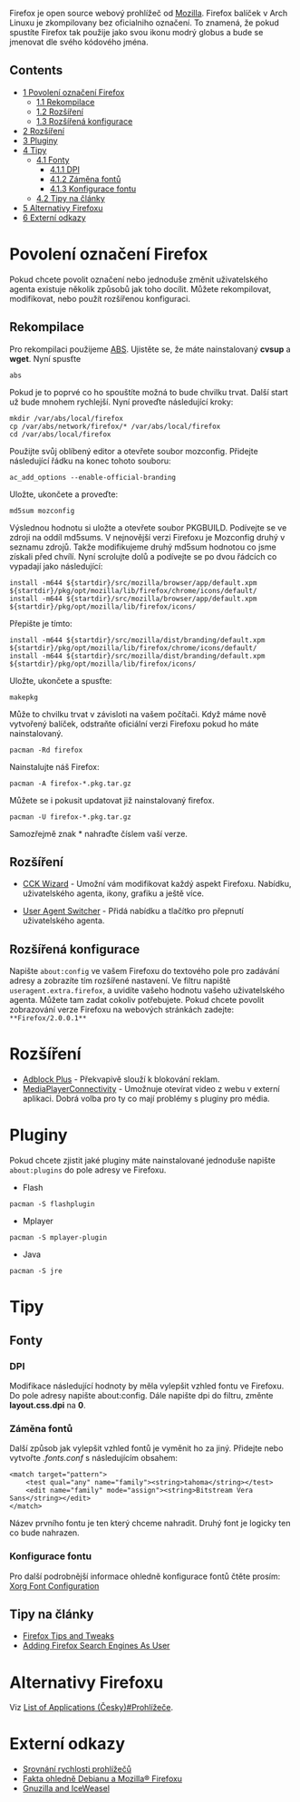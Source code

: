 Firefox je open source webový prohlížeč od [Mozilla](https://en.wikipedia.org/wiki/Mozilla "wikipedia:Mozilla"). Firefox balíček v Arch Linuxu je zkompilovany bez oficialniho označení. To znamená, že pokud spustíte Firefox tak použije jako svou ikonu modrý globus a bude se jmenovat dle svého kódového jména.

## Contents

*   [1 Povolení označení Firefox](#Povolen.C3.AD_ozna.C4.8Den.C3.AD_Firefox)
    *   [1.1 Rekompilace](#Rekompilace)
    *   [1.2 Rozšíření](#Roz.C5.A1.C3.AD.C5.99en.C3.AD)
    *   [1.3 Rozšířená konfigurace](#Roz.C5.A1.C3.AD.C5.99en.C3.A1_konfigurace)
*   [2 Rozšíření](#Roz.C5.A1.C3.AD.C5.99en.C3.AD_2)
*   [3 Pluginy](#Pluginy)
*   [4 Tipy](#Tipy)
    *   [4.1 Fonty](#Fonty)
        *   [4.1.1 DPI](#DPI)
        *   [4.1.2 Záměna fontů](#Z.C3.A1m.C4.9Bna_font.C5.AF)
        *   [4.1.3 Konfigurace fontu](#Konfigurace_fontu)
    *   [4.2 Tipy na články](#Tipy_na_.C4.8Dl.C3.A1nky)
*   [5 Alternativy Firefoxu](#Alternativy_Firefoxu)
*   [6 Externí odkazy](#Extern.C3.AD_odkazy)

# Povolení označení Firefox

Pokud chcete povolit označení nebo jednoduše změnit uživatelského agenta existuje několik způsobů jak toho docílit. Můžete rekompilovat, modifikovat, nebo použít rozšířenou konfiguraci.

## Rekompilace

Pro rekompilaci použijeme [ABS](/index.php/ABS "ABS"). Ujistěte se, že máte nainstalovaný **cvsup** a **wget**. Nyní spusťte

```
abs

```

Pokud je to poprvé co ho spouštíte možná to bude chvilku trvat. Další start už bude mnohem rychlejší. Nyní proveďte následující kroky:

```
mkdir /var/abs/local/firefox
cp /var/abs/network/firefox/* /var/abs/local/firefox
cd /var/abs/local/firefox

```

Použijte svůj oblíbený editor a otevřete soubor mozconfig. Přidejte následující řádku na konec tohoto souboru:

```
ac_add_options --enable-official-branding

```

Uložte, ukončete a proveďte:

```
md5sum mozconfig

```

Výslednou hodnotu si uložte a otevřete soubor PKGBUILD. Podívejte se ve zdroji na oddíl md5sums. V nejnovější verzi Firefoxu je Mozconfig druhý v seznamu zdrojů. Takže modifikujeme druhý md5sum hodnotou co jsme získali před chvílí. Nyní scrolujte dolů a podívejte se po dvou řádcích co vypadají jako následující:

```
install -m644 ${startdir}/src/mozilla/browser/app/default.xpm ${startdir}/pkg/opt/mozilla/lib/firefox/chrome/icons/default/
install -m644 ${startdir}/src/mozilla/browser/app/default.xpm ${startdir}/pkg/opt/mozilla/lib/firefox/icons/

```

Přepište je tímto:

```
install -m644 ${startdir}/src/mozilla/dist/branding/default.xpm ${startdir}/pkg/opt/mozilla/lib/firefox/chrome/icons/default/
install -m644 ${startdir}/src/mozilla/dist/branding/default.xpm ${startdir}/pkg/opt/mozilla/lib/firefox/icons/ 

```

Uložte, ukončete a spusťte:

```
makepkg

```

Může to chvilku trvat v závisloti na vašem počítači. Když máme nově vytvořený balíček, odstraňte oficiální verzi Firefoxu pokud ho máte nainstalovaný.

```
pacman -Rd firefox

```

Nainstalujte náš Firefox:

```
pacman -A firefox-*.pkg.tar.gz

```

Můžete se i pokusit updatovat již nainstalovaný firefox.

```
pacman -U firefox-*.pkg.tar.gz

```

Samozřejmě znak * nahraďte číslem vaší verze.

## Rozšíření

*   [CCK Wizard](https://addons.mozilla.org/firefox/2553/) - Umožní vám modifikovat každý aspekt Firefoxu. Nabídku, uživatelského agenta, ikony, grafiku a ještě více.

*   [User Agent Switcher](https://addons.mozilla.org/firefox/59/) - Přidá nabídku a tlačítko pro přepnutí uživatelského agenta.

## Rozšířená konfigurace

Napište `about:config` ve vašem Firefoxu do textového pole pro zadávání adresy a zobrazíte tím rozšířené nastavení. Ve filtru napiště `useragent.extra.firefox`, a uvidíte vašeho hodnotu vašeho uživatelského agenta. Můžete tam zadat cokoliv potřebujete. Pokud chcete povolit zobrazování verze Firefoxu na webových stránkách zadejte: `**Firefox/2.0.0.1**`

# Rozšíření

*   [Adblock Plus](https://addons.mozilla.org/firefox/1865/) - Překvapivě slouží k blokování reklam.
*   [MediaPlayerConnectivity](https://addons.mozilla.org/firefox/446/) - Umožnuje otevírat video z webu v externí aplikaci. Dobrá volba pro ty co mají problémy s pluginy pro média.

# Pluginy

Pokud chcete zjistit jaké pluginy máte nainstalované jednoduše napište `about:plugins` do pole adresy ve Firefoxu.

*   Flash

```
pacman -S flashplugin

```

*   Mplayer

```
pacman -S mplayer-plugin

```

*   Java

```
pacman -S jre

```

# Tipy

## Fonty

### DPI

Modifikace následující hodnoty by měla vylepšit vzhled fontu ve Firefoxu. Do pole adresy napište about:config. Dále napište dpi do filtru, změnte **layout.css.dpi** na **0**.

### Záměna fontů

Další způsob jak vylepšit vzhled fontů je vyměnit ho za jiný. Přidejte nebo vytvořte _.fonts.conf_ s následujícím obsahem:

```
<match target="pattern">
    <test qual="any" name="family"><string>tahoma</string></test>
    <edit name="family" mode="assign"><string>Bitstream Vera Sans</string></edit>
</match>

```

Název prvního fontu je ten který chceme nahradit. Druhý font je logicky ten co bude nahrazen.

### Konfigurace fontu

Pro další podrobnější informace ohledně konfigurace fontů čtěte prosím: [Xorg Font Configuration](/index.php/Xorg_Font_Configuration "Xorg Font Configuration")

## Tipy na články

*   [Firefox Tips and Tweaks](/index.php/Firefox_Tips_and_Tweaks "Firefox Tips and Tweaks")
*   [Adding Firefox Search Engines As User](/index.php/Adding_Firefox_Search_Engines_As_User "Adding Firefox Search Engines As User")

# Alternativy Firefoxu

Viz [List of Applications (Česky)#Prohlížeče](/index.php/List_of_Applications_(%C4%8Cesky)#Prohl.C3.AD.C5.BEe.C4.8De "List of Applications (Česky)").

# Externí odkazy

*   [Srovnání rychlosti prohlížečů](http://www.howtocreate.co.uk/browserSpeed.html)
*   [Fakta ohledně Debianu a Mozilla® Firefoxu](http://web.glandium.org/blog/?p=97)
*   [Gnuzilla and IceWeasel](http://www.gnu.org/software/gnuzilla/)